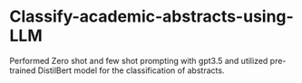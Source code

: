 # Classify-academic-abstracts-using-LLM
Performed Zero shot and few shot prompting with gpt3.5 and utilized pre-trained DistilBert model for the classification of abstracts.

